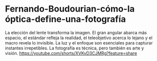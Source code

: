 # Fernando-Boudourian-cómo-la óptica-define-una-fotografía
La elección del lente transforma la imagen. El gran angular abarca más espacio, el estándar refleja la realidad, el teleobjetivo acerca lo lejano y el macro revela lo invisible. La luz y el enfoque son esenciales para capturar instantes irrepetibles. La fotografía es técnica, pero también es arte y visión.
https://youtube.com/shorts/XVKvD3CJMRg?feature=share
